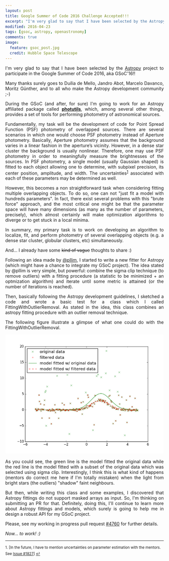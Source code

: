 ```yaml
---
layout: post
title: Google Summer of Code 2016 Challenge Accepted!!!
excerpt: "I'm very glad to say that I have been selected by the Astropy project..."
modified: 2016-04-23
tags: [gsoc, astropy, openastronomy]
comments: true
image:
  feature: gsoc_post.jpg
  credit: Hubble Space Telescope
---
```

<p style='text-align: justify;'>
I'm very glad to say that I have been selected by the <a href="http://www.astropy.org/">Astropy</a> project to participate in the Google Summer of Code 2016, aka GSoC'16!!
</p>

<p style='text-align: justify;'>
Many thanks surely goes to Duília de Mello, Jandro Abot, Marcelo Davanco, Moritz Günther, and to all who make the Astropy development community ;-)
</p>

<p style='text-align: justify;'>
During the GSoC (and after, for sure) I'm going to work for an Astropy affiliated package called <a href="https://github.com/astropy/photutils"><b>photutils</b></a>, which, among several other things, provides a set of tools for performing photometry of astronomical sources.
</p>

<p style='text-align: justify;'>
Fundamentally, my task will be the development of code for Point Spread Function (PSF) photometry of overlapped sources. There are several scenarios in which one would choose PSF photometry instead of Aperture photometry. Basically, Aperture photometry assumes that the background varies in a linear fashion in the aperture’s vicinity. However, in a dense star cluster the background is usually nonlinear. Therefore, one may use PSF photometry in order to meaningfully measure the brightnesses of the sources. In PSF photometry, a single model (usually Gaussian shaped) is fitted to each object allowing one to determine, with subpixel precision, its center position, amplitude, and width. The uncertainties<sup><a href="#fn1" id="ref1">1</a></sup> associated with each of these parameters may be determined as well.</p>


<p style='text-align: justify;'>
However, this becomes a non straightforward task when considering fitting multiple overlapping objects. To do so, one can not "just fit a model with hundreds parameters". In fact, there exist several problems with this "brute force" approach, and the most critical one might be that the parameter space will have many dimensions (as many as the number of parameters, precisely), which almost certainly will make optimization algorithms to diverge or to get stuck in a local minima.
</p>

<p style='text-align: justify;'>
In summary, my primary task is to work on developing an algorithm to localize, fit, and perform photometry of several overlapping objects (e.g. a dense star cluster, globular clusters, etc) simultaneously.
</p>

<p style='text-align: justify;'>
And... I already have some <font style="text-decoration:line-through;">kind of vague</font> thoughts to share :)
</p>

<p style='text-align: justify;'>
Following an idea made by <a href="https://github.com/astropy/astropy/issues/4698">@pllim</a>, I started to write a new fitter for Astropy (which might have a chance to integrate my GSoC project). The idea stated by @pllim is very simple, but powerful: combine the sigma clip technique (to remove outliers) with a fitting procedure (a statistic to be minimized + an optmization algorithm) and iterate until some metric is attained (or the number of iterations is reached).
</p>

<p style='text-align: justify;'>
Then, basically following the Astropy development guidelines, I sketched a code and wrote a basic test for a class which I called FittingWithOutlierRemoval. As stated in the idea, this class combines an astropy fitting procedure with an outlier removal technique.
</p>

<p style='text-align: justify;'>
The following figure illustrate a glimpse of what one could do with the FittingWithOutlierRemoval.
</p>

<center>
  <img src="../images/week_one/1d.png" alt="1D fitting">
</center>

<p style='text-align: justify;'>
As you could see, the green line is the model fitted the original data while the red line is the model fitted with a subset of the original data which was selected using sigma clip. Interestingly, I think this is what kind of happens (mentors do correct me here if I'm totally mistaken) when the light from bright stars (the outliers) "shadow" faint neighbours. 
</p>

<p style='text-align: justify;'>
But then, while writing this class and some examples, I discovered that Astropy fittings do not support masked arrays as input. So, I'm thinking on submitting an PR for that. Definitely, doing this, I'll continue to learn more about Astropy fittings and models, which surely is going to help me in design a robust API for my GSoC project.
</p>

<p style='text-align: justify;'>
Please, see my working in progress pull request <a href="https://github.com/astropy/astropy/pull/4760">#4760</a> for further details.
</p>

<p style='text-align: justify;'>
<i>Now... to work! :)</i>
</p>

<hr>
<sup id="fn1">1. [In the future, I have to mention uncertainties on parameter estimation with the mentors. See <a href="https://github.com/astropy/astropy/issues/1827">Issue #1827</a>] <a href="#ref1" title="Jump back to footnote 1 in the text.">↩</a></sup>

